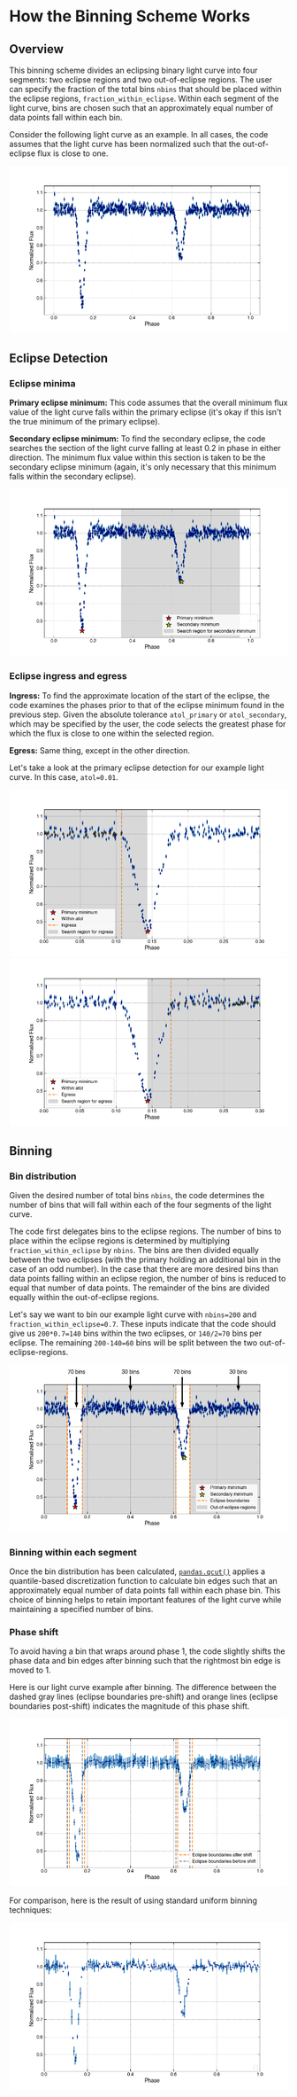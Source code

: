 # How the Binning Scheme Works

## Overview

This binning scheme divides an eclipsing binary light curve into four segments: two eclipse regions and two out-of-eclipse regions. The user can specify the fraction of the total bins `nbins` that should be placed within the eclipse regions, `fraction_within_eclipse`. Within each segment of the light curve, bins are chosen such that an approximately equal number of data points fall within each bin.

Consider the following light curve as an example. In all cases, the code assumes that the light curve has been normalized such that the out-of-eclipse flux is close to one.

![Light Curve Example](images/asas_sn_light_curve_ex.png)


## Eclipse Detection

### Eclipse minima

**Primary eclipse minimum:** This code assumes that the overall minimum flux value of the light curve falls within the primary eclipse (it's okay if this isn't the true minimum of the primary eclipse).

**Secondary eclipse minimum:** To find the secondary eclipse, the code searches the section of the light curve falling at least 0.2 in phase in either direction. The minimum flux value within this section is taken to be the secondary eclipse minimum (again, it's only necessary that this minimum falls within the secondary eclipse).

![Light Curve Example](images/asas_sn_light_curve_minima.png)

### Eclipse ingress and egress

**Ingress:** To find the approximate location of the start of the eclipse, the code examines the phases prior to that of the eclipse minimum found in the previous step. Given the absolute tolerance `atol_primary` or `atol_secondary`, which may be specified by the user, the code selects the greatest phase for which the flux is close to one within the selected region.

**Egress:** Same thing, except in the other direction.

Let's take a look at the primary eclipse detection for our example light curve. In this case, `atol=0.01`.

![Light Curve Example](images/asas_sn_light_curve_ingress.png)
![Light Curve Example](images/asas_sn_light_curve_egress.png)

## Binning

### Bin distribution

Given the desired number of total bins `nbins`, the code determines the number of bins that will fall within each of the four segments of the light curve. 

The code first delegates bins to the eclipse regions. The number of bins to place within the eclipse regions is determined by multiplying `fraction_within_eclipse` by `nbins`. The bins are then divided equally between the two eclipses (with the primary holding an additional bin in the case of an odd number). In the case that there are more desired bins than data points falling within an eclipse region, the number of bins is reduced to equal that number of data points. The remainder of the bins are divided equally within the out-of-eclipse regions.

Let's say we want to bin our example light curve with `nbins=200` and `fraction_within_eclipse=0.7`. These inputs indicate that the code should give us `200*0.7=140` bins within the two eclipses, or `140/2=70` bins per eclipse. The remaining `200-140=60` bins will be split between the two out-of-eclipse-regions.

![Light Curve Example](images/asas_sn_light_curve_bin_distribution.png)

### Binning within each segment

Once the bin distribution has been calculated, [`pandas.qcut()`](https://pandas.pydata.org/docs/reference/api/pandas.qcut.html) applies a quantile-based discretization function to calculate bin edges such that an approximately equal number of data points fall within each phase bin. This choice of binning helps to retain important features of the light curve while maintaining a specified number of bins.

### Phase shift

To avoid having a bin that wraps around phase 1, the code slightly shifts the phase data and bin edges after binning such that the rightmost bin edge is moved to 1.

Here is our light curve example after binning. The difference between the dashed gray lines (eclipse boundaries pre-shift) and orange lines (eclipse boundaries post-shift) indicates the magnitude of this phase shift.

![Light Curve Example](images/asas_sn_light_curve_binned.png)

For comparison, here is the result of using standard uniform binning techniques:

![Light Curve Example](images/asas_sn_light_curve_uniform_binning.png)

